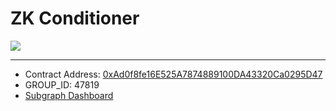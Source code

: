 # ZK Conditioner

![](https://i.imgur.com/kmGpMO4.png)

---

-   Contract Address: [0xAd0f8fe16E525A7874889100DA43320Ca0295D47](https://goerli.etherscan.io/address/0xAd0f8fe16E525A7874889100DA43320Ca0295D47)
-   GROUP_ID: 47819
-   [Subgraph Dashboard](https://thegraph.com/hosted-service/subgraph/chihaolu/zk-conditioner)
